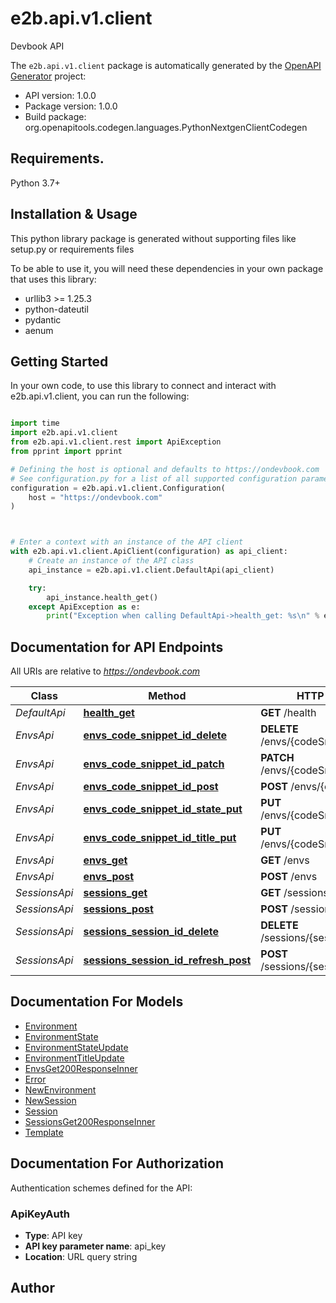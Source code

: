 # e2b.api.v1.client
Devbook API

The `e2b.api.v1.client` package is automatically generated by the [OpenAPI Generator](https://openapi-generator.tech) project:

- API version: 1.0.0
- Package version: 1.0.0
- Build package: org.openapitools.codegen.languages.PythonNextgenClientCodegen

## Requirements.

Python 3.7+

## Installation & Usage

This python library package is generated without supporting files like setup.py or requirements files

To be able to use it, you will need these dependencies in your own package that uses this library:

* urllib3 >= 1.25.3
* python-dateutil
* pydantic
* aenum

## Getting Started

In your own code, to use this library to connect and interact with e2b.api.v1.client,
you can run the following:

```python

import time
import e2b.api.v1.client
from e2b.api.v1.client.rest import ApiException
from pprint import pprint

# Defining the host is optional and defaults to https://ondevbook.com
# See configuration.py for a list of all supported configuration parameters.
configuration = e2b.api.v1.client.Configuration(
    host = "https://ondevbook.com"
)



# Enter a context with an instance of the API client
with e2b.api.v1.client.ApiClient(configuration) as api_client:
    # Create an instance of the API class
    api_instance = e2b.api.v1.client.DefaultApi(api_client)

    try:
        api_instance.health_get()
    except ApiException as e:
        print("Exception when calling DefaultApi->health_get: %s\n" % e)

```

## Documentation for API Endpoints

All URIs are relative to *https://ondevbook.com*

Class | Method | HTTP request | Description
------------ | ------------- | ------------- | -------------
*DefaultApi* | [**health_get**](e2b/api/v1/client/docs/DefaultApi.md#health_get) | **GET** /health | 
*EnvsApi* | [**envs_code_snippet_id_delete**](e2b/api/v1/client/docs/EnvsApi.md#envs_code_snippet_id_delete) | **DELETE** /envs/{codeSnippetID} | 
*EnvsApi* | [**envs_code_snippet_id_patch**](e2b/api/v1/client/docs/EnvsApi.md#envs_code_snippet_id_patch) | **PATCH** /envs/{codeSnippetID} | 
*EnvsApi* | [**envs_code_snippet_id_post**](e2b/api/v1/client/docs/EnvsApi.md#envs_code_snippet_id_post) | **POST** /envs/{codeSnippetID} | 
*EnvsApi* | [**envs_code_snippet_id_state_put**](e2b/api/v1/client/docs/EnvsApi.md#envs_code_snippet_id_state_put) | **PUT** /envs/{codeSnippetID}/state | 
*EnvsApi* | [**envs_code_snippet_id_title_put**](e2b/api/v1/client/docs/EnvsApi.md#envs_code_snippet_id_title_put) | **PUT** /envs/{codeSnippetID}/title | 
*EnvsApi* | [**envs_get**](e2b/api/v1/client/docs/EnvsApi.md#envs_get) | **GET** /envs | 
*EnvsApi* | [**envs_post**](e2b/api/v1/client/docs/EnvsApi.md#envs_post) | **POST** /envs | 
*SessionsApi* | [**sessions_get**](e2b/api/v1/client/docs/SessionsApi.md#sessions_get) | **GET** /sessions | 
*SessionsApi* | [**sessions_post**](e2b/api/v1/client/docs/SessionsApi.md#sessions_post) | **POST** /sessions | 
*SessionsApi* | [**sessions_session_id_delete**](e2b/api/v1/client/docs/SessionsApi.md#sessions_session_id_delete) | **DELETE** /sessions/{sessionID} | 
*SessionsApi* | [**sessions_session_id_refresh_post**](e2b/api/v1/client/docs/SessionsApi.md#sessions_session_id_refresh_post) | **POST** /sessions/{sessionID}/refresh | 


## Documentation For Models

 - [Environment](e2b/api/v1/client/docs/Environment.md)
 - [EnvironmentState](e2b/api/v1/client/docs/EnvironmentState.md)
 - [EnvironmentStateUpdate](e2b/api/v1/client/docs/EnvironmentStateUpdate.md)
 - [EnvironmentTitleUpdate](e2b/api/v1/client/docs/EnvironmentTitleUpdate.md)
 - [EnvsGet200ResponseInner](e2b/api/v1/client/docs/EnvsGet200ResponseInner.md)
 - [Error](e2b/api/v1/client/docs/Error.md)
 - [NewEnvironment](e2b/api/v1/client/docs/NewEnvironment.md)
 - [NewSession](e2b/api/v1/client/docs/NewSession.md)
 - [Session](e2b/api/v1/client/docs/Session.md)
 - [SessionsGet200ResponseInner](e2b/api/v1/client/docs/SessionsGet200ResponseInner.md)
 - [Template](e2b/api/v1/client/docs/Template.md)


<a id="documentation-for-authorization"></a>
## Documentation For Authorization


Authentication schemes defined for the API:
<a id="ApiKeyAuth"></a>
### ApiKeyAuth

- **Type**: API key
- **API key parameter name**: api_key
- **Location**: URL query string


## Author




